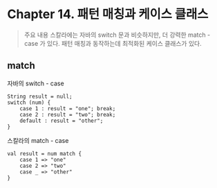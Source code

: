 # Chapter 14. 패턴 매칭과 케이스 클래스

> 주요 내용
> 스칼라에는 자바의 switch 문과 비슷하지만, 더 강력한 match - case 가 있다.
> 패턴 매칭과 동작하는데 최적화된 케이스 클래스가 있다.

## match

자바의 switch - case
```
String result = null;
switch (num) {
    case 1 : result = "one"; break;
    case 2 : result = "two"; break;
    default : result = "other";
}
```
스칼라의 match - case
```
val result = num match {
    case 1 => "one"
    case 2 => "two"
    case _ => "other"
}
```
